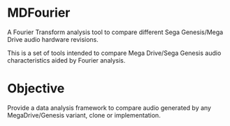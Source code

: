 # MDFourier
A Fourier Transform analysis tool to compare different Sega Genesis/Mega Drive audio hardware revisions. 

This is a set of tools intended to compare Mega Drive/Sega Genesis audio characteristics aided by Fourier analysis. 

# Objective
Provide a data analysis framework to compare audio generated by any MegaDrive/Genesis variant, clone or implementation.

